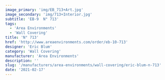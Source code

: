 ```yaml
---
image_primary: 'img/EB_713+Art.jpg'
image_secondary: 'img/713+Interior.jpg'
subtitle: 'EB-9  N° 713'
tags:
  - 'Area Environments'
  - 'Wall Covering'
title: 'N° 713'
href: 'http://www.areaenvironments.com/order/eb-10-713'
designer: 'Eric Blum'
category: 'Wall Covering'
manufacturer: 'Area Environments'
description: ''
slug: '/manufacturers/area-environments/wall-covering/eric-blum-n-713'
date: '2021-02-17'
---
```

